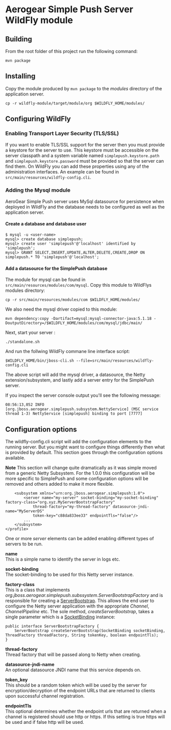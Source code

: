 # Aerogear Simple Push Server WildFly module

## Building
From the root folder of this project run the following command:

    mvn package

## Installing
Copy the module produced by ```mvn package``` to the _modules_ directory of the application server.

    cp -r wildfly-module/target/module/org $WILDFLY_HOME/modules/
    
## Configuring WildFly

### Enabling Transport Layer Security (TLS/SSL)
If you want to enable TLS/SSL support for the server then you must provide a keystore for the server to use. This keystore
must be accessible on the server classpath and a system variable named ```simplepush.keystore.path``` and ```simplepush.keystore.password```
must be provided so that the server can find them. On WildFly you can add these properties using any of the administration
interfaces. An example can be found in ```src/main/resources/wildfly-config.cli```.

### Adding the Mysql module
AeroGear Simple Push server uses MySql datasource for persistence when deployed in WildFly and the database needs
to be configured as well as the application server.

#### Create a database and database user

    $ mysql -u <user-name>
    mysql> create database simplepush;
    mysql> create user 'simplepush'@'localhost' identified by 'simplepush';
    mysql> GRANT SELECT,INSERT,UPDATE,ALTER,DELETE,CREATE,DROP ON simplepush.* TO 'simplepush'@'localhost';
    
    
#### Add a datasource for the SimplePush database
The module for mysql can be found in ```src/main/resources/modules/com/mysql```. Copy this module to WildFlys modules directory:

    cp -r src/main/resources/modules/com $WILDFLY_HOME/modules/
    
We also need the mysql driver copied to this module:

    mvn dependency:copy -Dartifact=mysql:mysql-connector-java:5.1.18 -DoutputDirectory=/$WILDFLY_HOME/modules/com/mysql/jdbc/main/
    
Next, start your server :

    ./standalone.sh

And run the follwing WildFly commane line interface script:

    $WILDFLY_HOME/bin/jboss-cli.sh --file=src/main/resources/wildfly-config.cli
    
The above script will add the mysql driver, a datasource, the Netty extension/subsystem, and lastly add a server entry
for the SimplePush server.
 
If you inspect the server console output you'll see the following message:

    08:56:13,052 INFO  [org.jboss.aerogear.simplepush.subsystem.NettyService] (MSC service thread 1-3) NettyService [simplepush] binding to port [7777]    


## Configuration options
The wildfly-config.cli script will add the configuration elements to the running server. But you might want to configure
things differently then what is provided by default. This section goes through the configuration options available.  

__Note__ This section will change quite dramatically as it was simple moved from a generic Netty Subsystem. For the 1.0.0
this configuration will be more specific to SimplePush and some configuration options will be removed and others added
to make it more flexible.

        <subsystem xmlns="urn:org.jboss.aerogear.simplepush:1.0">
            <server name="my-server" socket-binding="my-socket-binding" factory-class="org.xyz.MyServerBootstrapFactory" 
                thread-factory="my-thread-factory" datasource-jndi-name="MyServerDS"
                token-key="c88da833ee33" endpointTls="false"/>
            ...
        </subsystem>
    </profile>    
    
One or more _server_ elements can be added enabling different types of servers to be run.  

__name__  
This is a simple name to identify the server in logs etc.

__socket-binding__  
The socket-binding to be used for this Netty server instance. 

__factory-class__  
This is a class that implements _org.jboss.aerogear.simplepush.subssystem.ServerBootstrapFactory_ and is responsible for 
creating a [ServerBootstrap](http://netty.io/4.0/api/io/netty/bootstrap/ServerBootstrap.html). This allows the end user to
configure the Netty server application with the appropriate _Channel_, _ChannelPipeline_ etc. The sole method, 
_createServerBootstrap_, takes a single parameter which is a [SocketBinding](https://github.com/wildfly/wildfly/blob/master/network/src/main/java/org/jboss/as/network/SocketBinding.java) instance:

    public interface ServerBootstrapFactory {
        ServerBootstrap createServerBootstrap(SocketBinding socketBinding, ThreadFactory threadFactory, String tokenKey, boolean endpointTls);
    }
    
__thread-factory__  
Thread factory that will be passed along to Netty when creating.

__datasource-jndi-name__  
An optional datasource JNDI name that this service depends on.
    
__token_key__  
This should be a random token which will be used by the server for encryption/decryption of the endpoint URLs that are
returned to clients upon successful channel registration.

__endpointTls__  
This optional determines whether the endpoint urls that are returned when a channel is registered should use
http or https. If this setting is true https will be used and if false http will be used.
    

    